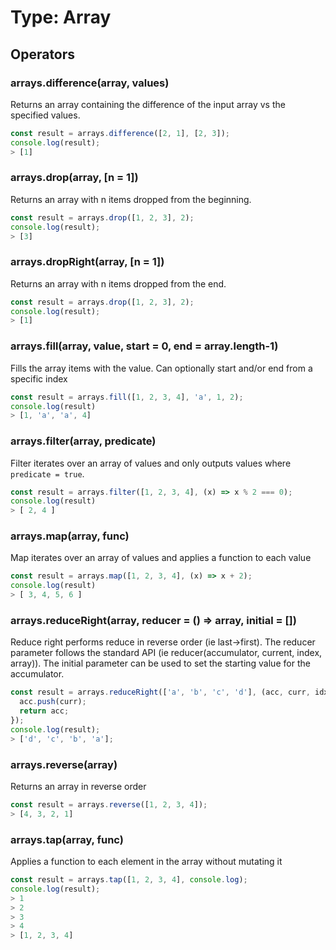 # Type: Array

## Operators

### arrays.difference(array, values)

Returns an array containing the difference of the input array vs the specified values.

```javascript
const result = arrays.difference([2, 1], [2, 3]);
console.log(result);
> [1]
```

### arrays.drop(array, [n = 1])

Returns an array with n items dropped from the beginning.

```javascript
const result = arrays.drop([1, 2, 3], 2);
console.log(result);
> [3]
```

### arrays.dropRight(array, [n = 1])

Returns an array with n items dropped from the end.

```javascript
const result = arrays.drop([1, 2, 3], 2);
console.log(result);
> [1]
```

### arrays.fill(array, value, start = 0, end = array.length-1)

Fills the array items with the value. Can optionally start and/or end from a specific index

```javascript
const result = arrays.fill([1, 2, 3, 4], 'a', 1, 2);
console.log(result)
> [1, 'a', 'a', 4]
```

### arrays.filter(array, predicate)

Filter iterates over an array of values and only outputs values where `predicate = true`.

```javascript
const result = arrays.filter([1, 2, 3, 4], (x) => x % 2 === 0);
console.log(result)
> [ 2, 4 ]
```

### arrays.map(array, func)

Map iterates over an array of values and applies a function to each value

```javascript
const result = arrays.map([1, 2, 3, 4], (x) => x + 2);
console.log(result)
> [ 3, 4, 5, 6 ]
```

### arrays.reduceRight(array, reducer = () => array, initial = [])

Reduce right performs reduce in reverse order (ie last->first). The reducer parameter follows the standard API (ie reducer(accumulator, current, index, array)). The initial parameter can be used to set the starting value for the accumulator.

```javascript
const result = arrays.reduceRight(['a', 'b', 'c', 'd'], (acc, curr, idx, arr) => {
  acc.push(curr);
  return acc;
});
console.log(result);
> ['d', 'c', 'b', 'a'];
```

### arrays.reverse(array)

Returns an array in reverse order

```javascript
const result = arrays.reverse([1, 2, 3, 4]);
> [4, 3, 2, 1]
```

### arrays.tap(array, func)

Applies a function to each element in the array without mutating it

```javascript
const result = arrays.tap([1, 2, 3, 4], console.log);
console.log(result);
> 1
> 2
> 3
> 4
> [1, 2, 3, 4]
```
